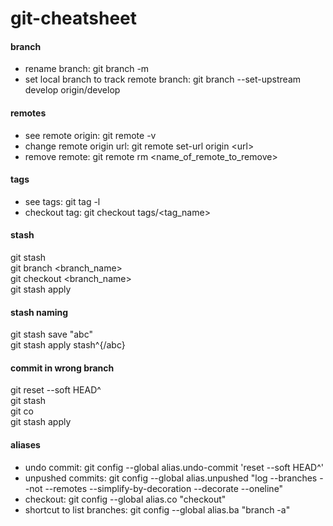 git-cheatsheet
==============

#### branch
+ rename branch: git branch -m <oldname> <newname>
+ set local branch to track remote branch: git branch --set-upstream develop origin/develop

#### remotes
+ see remote origin: git remote -v
+ change remote origin url: git remote set-url origin \<url\>
+ remove remote: git remote rm \<name_of_remote_to_remove\>

#### tags
+ see tags: git tag -l
+ checkout tag: git checkout tags/\<tag_name\>
 
#### stash
git stash<br /> 
git branch \<branch_name\><br /> 
git checkout \<branch_name\><br /> 
git stash apply<br /> 

#### stash naming
git stash save "abc"<br /> 
git stash apply stash^{/abc}<br /> 

#### commit in wrong branch
git reset --soft HEAD^<br /> 
git stash<br /> 
git co <rightbranch><br /> 
git stash apply<br /> 

#### aliases
+ undo commit: git config --global alias.undo-commit 'reset --soft HEAD^' 
+ unpushed commits: git config --global alias.unpushed "log --branches --not --remotes --simplify-by-decoration --decorate --oneline"
+ checkout: git config --global alias.co "checkout"
+ shortcut to list branches:  git config --global alias.ba "branch -a"
